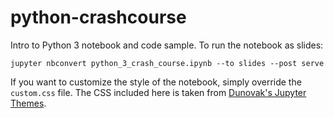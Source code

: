 # python-crashcourse
Intro to Python 3 notebook and code sample. To run the notebook as slides:

```jupyter nbconvert python_3_crash_course.ipynb --to slides --post serve```

If you want to customize the style of the notebook, simply override the `custom.css` file. The CSS included here is taken from [Dunovak's Jupyter Themes](https://github.com/dunovank/jupyter-themes/blob/master/jupyterthemes/styles/compiled/grade3.css).
